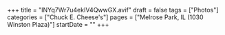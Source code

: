 +++
title = "INYq7Wr7u4ekIV4QwwGX.avif"
draft = false
tags = ["Photos"]
categories = ["Chuck E. Cheese's"]
pages = ["Melrose Park, IL (1030 Winston Plaza)"]
startDate = ""
+++
